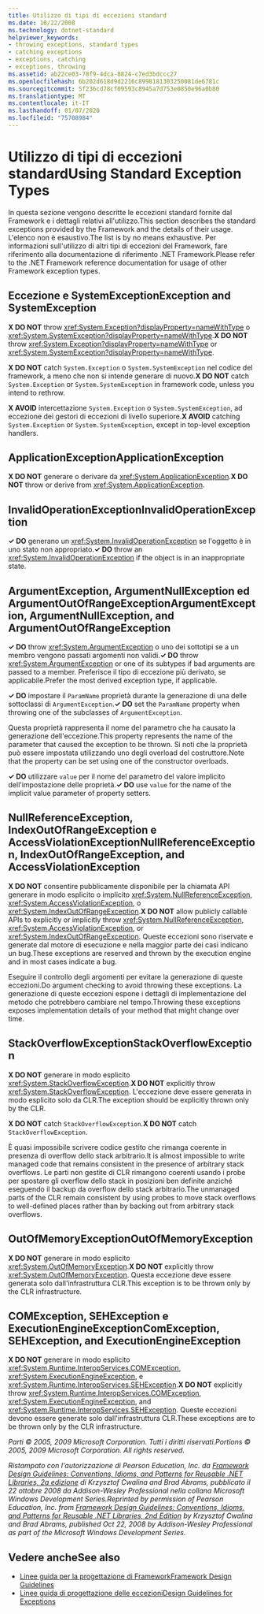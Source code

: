 ```yaml
---
title: Utilizzo di tipi di eccezioni standard
ms.date: 10/22/2008
ms.technology: dotnet-standard
helpviewer_keywords:
- throwing exceptions, standard types
- catching exceptions
- exceptions, catching
- exceptions, throwing
ms.assetid: ab22ce03-78f9-4dca-8824-c7ed3bdccc27
ms.openlocfilehash: 6b202d618d9d2216c8998181303250081de6781c
ms.sourcegitcommit: 5f236cd78cf09593c8945a7d753e0850e96a0b80
ms.translationtype: MT
ms.contentlocale: it-IT
ms.lasthandoff: 01/07/2020
ms.locfileid: "75708984"
---
```

# <a name="using-standard-exception-types"></a><span data-ttu-id="0dd14-102">Utilizzo di tipi di eccezioni standard</span><span class="sxs-lookup"><span data-stu-id="0dd14-102">Using Standard Exception Types</span></span>
<span data-ttu-id="0dd14-103">In questa sezione vengono descritte le eccezioni standard fornite dal Framework e i dettagli relativi all'utilizzo.</span><span class="sxs-lookup"><span data-stu-id="0dd14-103">This section describes the standard exceptions provided by the Framework and the details of their usage.</span></span> <span data-ttu-id="0dd14-104">L'elenco non è esaustivo.</span><span class="sxs-lookup"><span data-stu-id="0dd14-104">The list is by no means exhaustive.</span></span> <span data-ttu-id="0dd14-105">Per informazioni sull'utilizzo di altri tipi di eccezioni del Framework, fare riferimento alla documentazione di riferimento .NET Framework.</span><span class="sxs-lookup"><span data-stu-id="0dd14-105">Please refer to the .NET Framework reference documentation for usage of other Framework exception types.</span></span>  
  
## <a name="exception-and-systemexception"></a><span data-ttu-id="0dd14-106">Eccezione e SystemException</span><span class="sxs-lookup"><span data-stu-id="0dd14-106">Exception and SystemException</span></span>  
 <span data-ttu-id="0dd14-107">**X DO NOT** throw <xref:System.Exception?displayProperty=nameWithType> o <xref:System.SystemException?displayProperty=nameWithType>.</span><span class="sxs-lookup"><span data-stu-id="0dd14-107">**X DO NOT** throw <xref:System.Exception?displayProperty=nameWithType> or <xref:System.SystemException?displayProperty=nameWithType>.</span></span>  
  
 <span data-ttu-id="0dd14-108">**X DO NOT** catch `System.Exception` o `System.SystemException` nel codice del framework, a meno che non si intende generare di nuovo.</span><span class="sxs-lookup"><span data-stu-id="0dd14-108">**X DO NOT** catch `System.Exception` or `System.SystemException` in framework code, unless you intend to rethrow.</span></span>  
  
 <span data-ttu-id="0dd14-109">**X AVOID** intercettazione `System.Exception` o `System.SystemException`, ad eccezione dei gestori di eccezioni di livello superiore.</span><span class="sxs-lookup"><span data-stu-id="0dd14-109">**X AVOID** catching `System.Exception` or `System.SystemException`, except in top-level exception handlers.</span></span>  
  
## <a name="applicationexception"></a><span data-ttu-id="0dd14-110">ApplicationException</span><span class="sxs-lookup"><span data-stu-id="0dd14-110">ApplicationException</span></span>  
 <span data-ttu-id="0dd14-111">**X DO NOT** generare o derivare da <xref:System.ApplicationException>.</span><span class="sxs-lookup"><span data-stu-id="0dd14-111">**X DO NOT** throw or derive from <xref:System.ApplicationException>.</span></span>  
  
## <a name="invalidoperationexception"></a><span data-ttu-id="0dd14-112">InvalidOperationException</span><span class="sxs-lookup"><span data-stu-id="0dd14-112">InvalidOperationException</span></span>  
 <span data-ttu-id="0dd14-113">**✓ DO** generano un <xref:System.InvalidOperationException> se l'oggetto è in uno stato non appropriato.</span><span class="sxs-lookup"><span data-stu-id="0dd14-113">**✓ DO** throw an <xref:System.InvalidOperationException> if the object is in an inappropriate state.</span></span>  
  
## <a name="argumentexception-argumentnullexception-and-argumentoutofrangeexception"></a><span data-ttu-id="0dd14-114">ArgumentException, ArgumentNullException ed ArgumentOutOfRangeException</span><span class="sxs-lookup"><span data-stu-id="0dd14-114">ArgumentException, ArgumentNullException, and ArgumentOutOfRangeException</span></span>  
 <span data-ttu-id="0dd14-115">**✓ DO** throw <xref:System.ArgumentException> o uno dei sottotipi se a un membro vengono passati argomenti non validi.</span><span class="sxs-lookup"><span data-stu-id="0dd14-115">**✓ DO** throw <xref:System.ArgumentException> or one of its subtypes if bad arguments are passed to a member.</span></span> <span data-ttu-id="0dd14-116">Preferisce il tipo di eccezione più derivato, se applicabile.</span><span class="sxs-lookup"><span data-stu-id="0dd14-116">Prefer the most derived exception type, if applicable.</span></span>  
  
 <span data-ttu-id="0dd14-117">**✓ DO** impostare il `ParamName` proprietà durante la generazione di una delle sottoclassi di `ArgumentException`.</span><span class="sxs-lookup"><span data-stu-id="0dd14-117">**✓ DO** set the `ParamName` property when throwing one of the subclasses of `ArgumentException`.</span></span>  
  
 <span data-ttu-id="0dd14-118">Questa proprietà rappresenta il nome del parametro che ha causato la generazione dell'eccezione.</span><span class="sxs-lookup"><span data-stu-id="0dd14-118">This property represents the name of the parameter that caused the exception to be thrown.</span></span> <span data-ttu-id="0dd14-119">Si noti che la proprietà può essere impostata utilizzando uno degli overload del costruttore.</span><span class="sxs-lookup"><span data-stu-id="0dd14-119">Note that the property can be set using one of the constructor overloads.</span></span>  
  
 <span data-ttu-id="0dd14-120">**✓ DO** utilizzare `value` per il nome del parametro del valore implicito dell'impostazione delle proprietà.</span><span class="sxs-lookup"><span data-stu-id="0dd14-120">**✓ DO** use `value` for the name of the implicit value parameter of property setters.</span></span>  
  
## <a name="nullreferenceexception-indexoutofrangeexception-and-accessviolationexception"></a><span data-ttu-id="0dd14-121">NullReferenceException, IndexOutOfRangeException e AccessViolationException</span><span class="sxs-lookup"><span data-stu-id="0dd14-121">NullReferenceException, IndexOutOfRangeException, and AccessViolationException</span></span>  
 <span data-ttu-id="0dd14-122">**X DO NOT** consentire pubblicamente disponibile per la chiamata API generare in modo esplicito o implicito <xref:System.NullReferenceException>, <xref:System.AccessViolationException>, o <xref:System.IndexOutOfRangeException>.</span><span class="sxs-lookup"><span data-stu-id="0dd14-122">**X DO NOT** allow publicly callable APIs to explicitly or implicitly throw <xref:System.NullReferenceException>, <xref:System.AccessViolationException>, or <xref:System.IndexOutOfRangeException>.</span></span> <span data-ttu-id="0dd14-123">Queste eccezioni sono riservate e generate dal motore di esecuzione e nella maggior parte dei casi indicano un bug.</span><span class="sxs-lookup"><span data-stu-id="0dd14-123">These exceptions are reserved and thrown by the execution engine and in most cases indicate a bug.</span></span>  
  
 <span data-ttu-id="0dd14-124">Eseguire il controllo degli argomenti per evitare la generazione di queste eccezioni.</span><span class="sxs-lookup"><span data-stu-id="0dd14-124">Do argument checking to avoid throwing these exceptions.</span></span> <span data-ttu-id="0dd14-125">La generazione di queste eccezioni espone i dettagli di implementazione del metodo che potrebbero cambiare nel tempo.</span><span class="sxs-lookup"><span data-stu-id="0dd14-125">Throwing these exceptions exposes implementation details of your method that might change over time.</span></span>  
  
## <a name="stackoverflowexception"></a><span data-ttu-id="0dd14-126">StackOverflowException</span><span class="sxs-lookup"><span data-stu-id="0dd14-126">StackOverflowException</span></span>  
 <span data-ttu-id="0dd14-127">**X DO NOT** generare in modo esplicito <xref:System.StackOverflowException>.</span><span class="sxs-lookup"><span data-stu-id="0dd14-127">**X DO NOT** explicitly throw <xref:System.StackOverflowException>.</span></span> <span data-ttu-id="0dd14-128">L'eccezione deve essere generata in modo esplicito solo da CLR.</span><span class="sxs-lookup"><span data-stu-id="0dd14-128">The exception should be explicitly thrown only by the CLR.</span></span>  
  
 <span data-ttu-id="0dd14-129">**X DO NOT** catch `StackOverflowException`.</span><span class="sxs-lookup"><span data-stu-id="0dd14-129">**X DO NOT** catch `StackOverflowException`.</span></span>  
  
 <span data-ttu-id="0dd14-130">È quasi impossibile scrivere codice gestito che rimanga coerente in presenza di overflow dello stack arbitrario.</span><span class="sxs-lookup"><span data-stu-id="0dd14-130">It is almost impossible to write managed code that remains consistent in the presence of arbitrary stack overflows.</span></span> <span data-ttu-id="0dd14-131">Le parti non gestite di CLR rimangono coerenti usando i probe per spostare gli overflow dello stack in posizioni ben definite anziché eseguendo il backup da overflow dello stack arbitrario.</span><span class="sxs-lookup"><span data-stu-id="0dd14-131">The unmanaged parts of the CLR remain consistent by using probes to move stack overflows to well-defined places rather than by backing out from arbitrary stack overflows.</span></span>  
  
## <a name="outofmemoryexception"></a><span data-ttu-id="0dd14-132">OutOfMemoryException</span><span class="sxs-lookup"><span data-stu-id="0dd14-132">OutOfMemoryException</span></span>  
 <span data-ttu-id="0dd14-133">**X DO NOT** generare in modo esplicito <xref:System.OutOfMemoryException>.</span><span class="sxs-lookup"><span data-stu-id="0dd14-133">**X DO NOT** explicitly throw <xref:System.OutOfMemoryException>.</span></span> <span data-ttu-id="0dd14-134">Questa eccezione deve essere generata solo dall'infrastruttura CLR.</span><span class="sxs-lookup"><span data-stu-id="0dd14-134">This exception is to be thrown only by the CLR infrastructure.</span></span>  
  
## <a name="comexception-sehexception-and-executionengineexception"></a><span data-ttu-id="0dd14-135">COMException, SEHException e ExecutionEngineException</span><span class="sxs-lookup"><span data-stu-id="0dd14-135">ComException, SEHException, and ExecutionEngineException</span></span>  
 <span data-ttu-id="0dd14-136">**X DO NOT** generare in modo esplicito <xref:System.Runtime.InteropServices.COMException>, <xref:System.ExecutionEngineException>, e <xref:System.Runtime.InteropServices.SEHException>.</span><span class="sxs-lookup"><span data-stu-id="0dd14-136">**X DO NOT** explicitly throw <xref:System.Runtime.InteropServices.COMException>,  <xref:System.ExecutionEngineException>, and <xref:System.Runtime.InteropServices.SEHException>.</span></span> <span data-ttu-id="0dd14-137">Queste eccezioni devono essere generate solo dall'infrastruttura CLR.</span><span class="sxs-lookup"><span data-stu-id="0dd14-137">These exceptions are to be thrown only by the CLR infrastructure.</span></span>  
  
 <span data-ttu-id="0dd14-138">*Parti © 2005, 2009 Microsoft Corporation. Tutti i diritti riservati.*</span><span class="sxs-lookup"><span data-stu-id="0dd14-138">*Portions © 2005, 2009 Microsoft Corporation. All rights reserved.*</span></span>  
  
 <span data-ttu-id="0dd14-139">*Ristampato con l'autorizzazione di Pearson Education, Inc. da [Framework Design Guidelines: Conventions, Idioms, and Patterns for Reusable .NET Libraries, 2a edizione](https://www.informit.com/store/framework-design-guidelines-conventions-idioms-and-9780321545619) di Krzysztof Cwalina and Brad Abrams, pubblicato il 22 ottobre 2008 da Addison-Wesley Professional nella collana Microsoft Windows Development Series.*</span><span class="sxs-lookup"><span data-stu-id="0dd14-139">*Reprinted by permission of Pearson Education, Inc. from [Framework Design Guidelines: Conventions, Idioms, and Patterns for Reusable .NET Libraries, 2nd Edition](https://www.informit.com/store/framework-design-guidelines-conventions-idioms-and-9780321545619) by Krzysztof Cwalina and Brad Abrams, published Oct 22, 2008 by Addison-Wesley Professional as part of the Microsoft Windows Development Series.*</span></span>  
  
## <a name="see-also"></a><span data-ttu-id="0dd14-140">Vedere anche</span><span class="sxs-lookup"><span data-stu-id="0dd14-140">See also</span></span>

- [<span data-ttu-id="0dd14-141">Linee guida per la progettazione di Framework</span><span class="sxs-lookup"><span data-stu-id="0dd14-141">Framework Design Guidelines</span></span>](../../../docs/standard/design-guidelines/index.md)
- [<span data-ttu-id="0dd14-142">Linee guida di progettazione delle eccezioni</span><span class="sxs-lookup"><span data-stu-id="0dd14-142">Design Guidelines for Exceptions</span></span>](../../../docs/standard/design-guidelines/exceptions.md)
